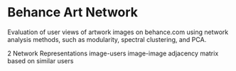 Behance Art Network
=====
Evaluation of user views of artwork images on behance.com using network analysis methods, such as modularity, spectral clustering, and PCA. 

2 Network Representations 
image-users
image-image adjacency matrix based on similar users
